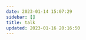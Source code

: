 ```yaml
---
date: 2023-01-14 15:07:29
sidebar: []
title: talk
updated: 2023-01-16 20:16:50
---
```

<script src="https://cdn.jsdelivr.net/npm/timeago.js@4.0.2/dist/timeago.min.js"></script>
<script src="https://cdn.jsdelivr.net/gh/kuole-o/bber-ispeak@main/dist/ispeak-bber.min.js"></script>
<script>
  qexoDaodao
    ?.init({
      el: "#qexoDaoDao",
      avatar: "https://www.wyblog1.tk/media/images/custom-headerLogo.ico",
      name: "wyblog",
      limit: 10,
      useLoadingImg: false,
      baseURL: "https://qexo.wyblog1.tk/",
    })
    .then(function () {
      console.log("daodao加载成功")
    })
</script>
